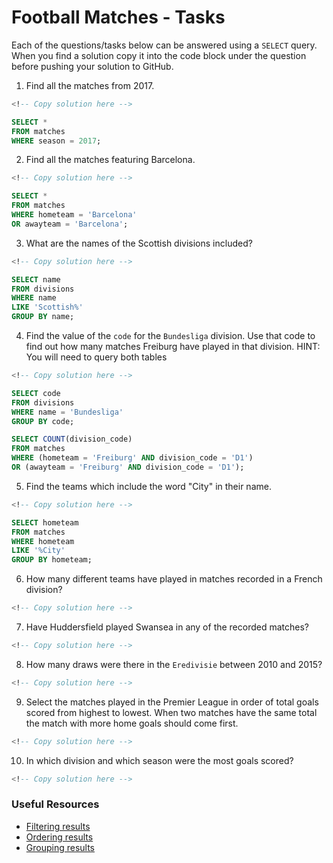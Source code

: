 # Football Matches - Tasks

Each of the questions/tasks below can be answered using a `SELECT` query. When you find a solution copy it into the code block under the question before pushing your solution to GitHub.

1) Find all the matches from 2017.

```sql
<!-- Copy solution here -->

SELECT * 
FROM matches 
WHERE season = 2017;

```

2) Find all the matches featuring Barcelona.

```sql
<!-- Copy solution here -->

SELECT * 
FROM matches 
WHERE hometeam = 'Barcelona' 
OR awayteam = 'Barcelona';

```

3) What are the names of the Scottish divisions included?

```sql
<!-- Copy solution here -->

SELECT name 
FROM divisions 
WHERE name 
LIKE 'Scottish%' 
GROUP BY name;

```

4) Find the value of the `code` for the `Bundesliga` division. Use that code to find out how many matches Freiburg have played in that division. HINT: You will need to query both tables

```sql
<!-- Copy solution here -->

SELECT code 
FROM divisions 
WHERE name = 'Bundesliga' 
GROUP BY code;

SELECT COUNT(division_code) 
FROM matches 
WHERE (hometeam = 'Freiburg' AND division_code = 'D1') 
OR (awayteam = 'Freiburg' AND division_code = 'D1');

```

5) Find the teams which include the word "City" in their name. 

```sql
<!-- Copy solution here -->

SELECT hometeam 
FROM matches 
WHERE hometeam 
LIKE '%City' 
GROUP BY hometeam;

```

6) How many different teams have played in matches recorded in a French division?

```sql
<!-- Copy solution here -->


```

7) Have Huddersfield played Swansea in any of the recorded matches?

```sql
<!-- Copy solution here -->


```

8) How many draws were there in the `Eredivisie` between 2010 and 2015?

```sql
<!-- Copy solution here -->


```

9) Select the matches played in the Premier League in order of total goals scored from highest to lowest. When two matches have the same total the match with more home goals should come first.

```sql
<!-- Copy solution here -->


```

10) In which division and which season were the most goals scored?

```sql
<!-- Copy solution here -->


```

### Useful Resources

- [Filtering results](https://www.w3schools.com/sql/sql_where.asp)
- [Ordering results](https://www.w3schools.com/sql/sql_orderby.asp)
- [Grouping results](https://www.w3schools.com/sql/sql_groupby.asp)